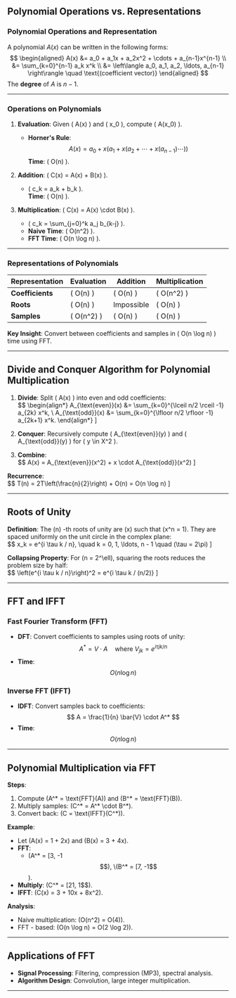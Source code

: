 
## Polynomial Operations vs. Representations

### Polynomial Operations and Representation  
A polynomial $A(x)$ can be written in the following forms:  
$$
\begin{aligned}
A(x) &= a_0 + a_1x + a_2x^2 + \cdots + a_{n-1}x^{n-1} \\
&= \sum_{k=0}^{n-1} a_k x^k \\
&= \left\langle a_0, a_1, a_2, \ldots, a_{n-1} \right\rangle \quad \text{(coefficient vector)}
\end{aligned}
$$
The **degree** of $A$ is $n-1$.

---

### Operations on Polynomials  
1. **Evaluation**: Given \( A(x) \) and \( x_0 \), compute \( A(x_0) \).  
   - **Horner's Rule**:  
     $$
     A(x) = a_0 + x\left(a_1 + x\left(a_2 + \cdots + x\left(a_{n-1}\right)\cdots\right)\right)
     $$
     **Time**: \( O(n) \).

2. **Addition**: \( C(x) = A(x) + B(x) \).  
   - \( c_k = a_k + b_k \).  
   **Time**: \( O(n) \).

3. **Multiplication**: \( C(x) = A(x) \cdot B(x) \).  
   - \( c_k = \sum_{j=0}^k a_j b_{k-j} \).  
   - **Naive Time**: \( O(n^2) \).  
   - **FFT Time**: \( O(n \log n) \).

---

### Representations of Polynomials  
| Representation | Evaluation | Addition | Multiplication |
|----------------|------------|----------|----------------|
| **Coefficients** | \( O(n) \) | \( O(n) \) | \( O(n^2) \) |
| **Roots** | \( O(n) \) | Impossible | \( O(n) \) |
| **Samples** | \( O(n^2) \) | \( O(n) \) | \( O(n) \) |

**Key Insight**: Convert between coefficients and samples in \( O(n \log n) \) time using FFT.

---

## Divide and Conquer Algorithm for Polynomial Multiplication  
1. **Divide**: Split \( A(x) \) into even and odd coefficients:  
   $$
   \begin{align*}
   A_{\text{even}}(x) &= \sum_{k=0}^{\lceil n/2 \rceil -1} a_{2k} x^k, \\
   A_{\text{odd}}(x) &= \sum_{k=0}^{\lfloor n/2 \rfloor -1} a_{2k+1} x^k.
   \end{align*}
   \]

2. **Conquer**: Recursively compute \( A_{\text{even}}(y) \) and \( A_{\text{odd}}(y) \) for \( y \in X^2 \).  

3. **Combine**:  
   $$
   A(x) = A_{\text{even}}(x^2) + x \cdot A_{\text{odd}}(x^2)
   \]

**Recurrence**:  
$$
T(n) = 2T\left(\frac{n}{2}\right) + O(n) = O(n \log n)
\]

---

## Roots of Unity  
**Definition**: The \(n\) -th roots of unity are \(x\) such that \(x^n = 1\). They are spaced uniformly on the unit circle in the complex plane:  
$$
x_k = e^{i \tau k / n}, \quad k = 0, 1, \ldots, n - 1 \quad (\tau = 2\pi)
\]

**Collapsing Property**: For \(n = 2^\ell\), squaring the roots reduces the problem size by half:  
$$
\left(e^{i \tau k / n}\right)^2 = e^{i \tau k / (n/2)}
\]

---

## FFT and IFFT  
### Fast Fourier Transform (FFT)  
- **DFT**: Convert coefficients to samples using roots of unity:  
$$
A^* = V \cdot A \quad \text{where } V_{jk} = e^{i \tau jk / n}
$$
- **Time**: $$O(n \log n)$$

### Inverse FFT (IFFT)  
- **IDFT**: Convert samples back to coefficients:  
$$
A = \frac{1}{n} \bar{V} \cdot A^*
$$
- **Time**: $$O(n \log n)$$
---

## Polynomial Multiplication via FFT  
**Steps**:  
1. Compute \(A^* = \text{FFT}(A)\) and \(B^* = \text{FFT}(B)\).  
2. Multiply samples: \(C^* = A^* \cdot B^*\).  
3. Convert back: \(C = \text{IFFT}(C^*)\).  

**Example**:  
- Let \(A(x) = 1 + 2x\) and \(B(x) = 3 + 4x\).  
- **FFT**:  
  - \(A^* = [3, -1$$), \(B^* = [7, -1$$).  
- **Multiply**: \(C^* = [21, 1$$).  
- **IFFT**: \(C(x) = 3 + 10x + 8x^2\).  

**Analysis**:  
- Naive multiplication: \(O(n^2) = O(4)\).  
- FFT - based: \(O(n \log n) = O(2 \log 2)\).  

---

## Applications of FFT  
- **Signal Processing**: Filtering, compression (MP3), spectral analysis.  
- **Algorithm Design**: Convolution, large integer multiplication.  

---